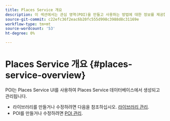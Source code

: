 ```yaml
---
title: Places Service 개요
description: 이 섹션에서는 관심 영역(POI)을 만들고 사용하는 방법에 대한 정보를 제공합니다.
source-git-commit: c22efc36f2eac6b20fc555d998c3988d8c31169e
workflow-type: tm+mt
source-wordcount: '53'
ht-degree: 0%

---
```



# Places Service 개요 {#places-service-overview}

POI는 Places Service UI를 사용하여 Places Service 데이터베이스에서 생성되고 관리됩니다.

* 라이브러리를 만들거나 수정하려면 다음을 참조하십시오. [라이브러리 관리](/help/poi-mgmt-ui/manage-libraries-in-the-places-ui.md).
* POI를 만들거나 수정하려면 [POI 관리](/help/poi-mgmt-ui/managing-pois-in-the-places-ui.md).
